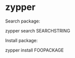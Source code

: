 # zypper

Search package:

  zypper search SEARCHSTRING


Install package:

  zypper install FOOPACKAGE

